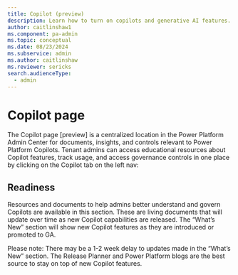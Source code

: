 ```yaml
---
title: Copilot (preview)
description: Learn how to turn on copilots and generative AI features.
author: caitlinshaw1
ms.component: pa-admin
ms.topic: conceptual
ms.date: 08/23/2024
ms.subservice: admin
ms.author: caitlinshaw
ms.reviewer: sericks
search.audienceType:
  - admin
---
```


# Copilot page

The Copilot page [preview] is a centralized location in the Power Platform Admin Center for documents, insights, and controls relevant to Power Platform Copilots. Tenant admins can access educational resources about Copilot features, track usage, and access governance controls in one place by clicking on the Copilot tab on the left nav: 

## Readiness 

Resources and documents to help admins better understand and govern Copilots are available in this section. These are living documents that will update over time as new Copilot capabilities are released. The “What’s New” section will show new Copilot features as they are introduced or promoted to GA. 

Please note: There may be a 1-2 week delay to updates made in the “What’s New” section. The Release Planner and Power Platform blogs are the best source to stay on top of new Copilot features. 
